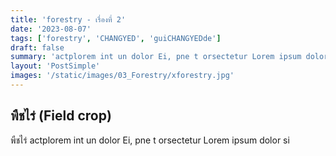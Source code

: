 ```yaml
---
title: 'forestry - เรื่องที่ 2'
date: '2023-08-07'
tags: ['forestry', 'CHANGYED', 'guiCHANGYEDde']
draft: false
summary: 'actplorem int un dolor Ei, pne t orsectetur Lorem ipsum dolor si'
layout: 'PostSimple'
images: '/static/images/03_Forestry/xforestry.jpg'
---
```


## พืชไร่ (Field crop)
พืชไร่ actplorem int un dolor Ei, pne t orsectetur Lorem ipsum dolor si
